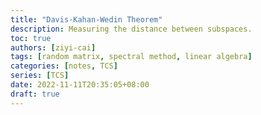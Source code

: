 ```yaml
---
title: "Davis-Kahan-Wedin Theorem"
description: Measuring the distance between subspaces.
toc: true
authors: [ziyi-cai]
tags: [random matrix, spectral method, linear algebra]
categories: [notes, TCS]
series: [TCS]
date: 2022-11-11T20:35:05+08:00
draft: true
---
```


